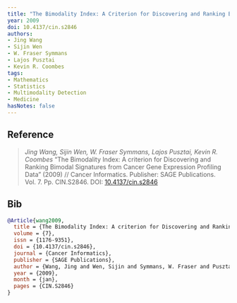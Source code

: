 ```yaml
---
title: "The Bimodality Index: A Criterion for Discovering and Ranking Bimodal Signatures from Cancer Gene Expression Profiling Data"
year: 2009
doi: 10.4137/cin.s2846
authors:
- Jing Wang
- Sijin Wen
- W. Fraser Symmans
- Lajos Pusztai
- Kevin R. Coombes
tags:
- Mathematics
- Statistics
- Multimodality Detection
- Medicine
hasNotes: false
---
```


## Reference

> <i>Jing Wang, Sijin Wen, W. Fraser Symmans, Lajos Pusztai, Kevin R. Coombes</i> “The Bimodality Index: A criterion for Discovering and Ranking Bimodal Signatures from Cancer Gene Expression Profiling Data” (2009) // Cancer Informatics. Publisher: SAGE Publications. Vol.&nbsp;7. Pp.&nbsp;CIN.S2846. DOI:&nbsp;<a href='https://doi.org/10.4137/cin.s2846'>10.4137/cin.s2846</a>

## Bib

```bib
@Article{wang2009,
  title = {The Bimodality Index: A criterion for Discovering and Ranking Bimodal Signatures from Cancer Gene Expression Profiling Data},
  volume = {7},
  issn = {1176-9351},
  doi = {10.4137/cin.s2846},
  journal = {Cancer Informatics},
  publisher = {SAGE Publications},
  author = {Wang, Jing and Wen, Sijin and Symmans, W. Fraser and Pusztai, Lajos and Coombes, Kevin R.},
  year = {2009},
  month = {jan},
  pages = {CIN.S2846}
}
```
